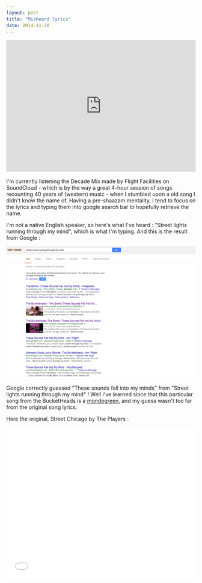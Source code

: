 ```yaml
---  
layout: post
title: "Misheard lyrics"
date: 2014-11-20
---
```


<iframe width="100%" height="350" scrolling="yes" frameborder="no" src="https://w.soundcloud.com/player/?url=https%3A//api.soundcloud.com/playlists/3247313&amp;color=ff5500&amp;auto_play=false&amp;hide_related=false&amp;show_comments=true&amp;show_user=true&amp;show_reposts=false"></iframe>

I'm currently listening the Decade Mix made by Flight Facilities on SoundCloud - which is by the way a great 4-hour session of songs recounting 40 years of (western) music - when I stumbled upon a old song I didn't know the name of. Having a pre-shaazam mentality, I tend to focus on the lyrics and typing them into google search bar to hopefully retrieve the name.

<!--more-->

I'm not a native English speaker, so here's what I've heard : "Street lights running through my mind", which is what I'm typing. And this is the result from Google :

![Results from google search](/assets/misheard-lyrics.PNG)



Google correctly guessed "These sounds fall into my minds" from "Street lights running through my mind" ! Well I've learned since that this particular song from the BucketHeads is a  [mondegreen](http://en.wikipedia.org/wiki/Mondegreen), and my guess wasn't too far from the original song lyrics.

Here the original, Street Chicago by The Players : 

<div>
<iframe width="100%" height="400" src="//www.youtube.com/embed/HJMw8cUGjwI" frameborder="0" allowfullscreen></iframe>
</div>